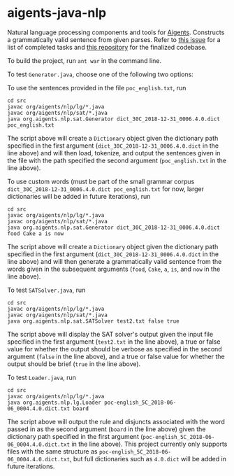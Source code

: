 # aigents-java-nlp
Natural language processing components and tools for [Aigents](https://aigents.com/). Constructs a grammatically valid sentence from given parses. Refer to [this issue](https://github.com/aigents/aigents-java/issues/22) for a list of completed tasks and [this repository](https://github.com/aigents/aigents-java-nlp) for the finalized codebase.

To build the project, run `ant war` in the command line.

To test `Generator.java`, choose one of the following two options:

To use the sentences provided in the file `poc_english.txt`, run

    cd src
    javac org/aigents/nlp/lg/*.java
    javac org/aigents/nlp/sat/*.java
    java org.aigents.nlp.sat.Generator dict_30C_2018-12-31_0006.4.0.dict poc_english.txt
    
The script above will create a `Dictionary` object given the dictionary path specified in the first argument (`dict_30C_2018-12-31_0006.4.0.dict` in the line above) and will then load, tokenize, and output the sentences given in the file with the path specified the second argument (`poc_english.txt` in the line above).

To use custom words (must be part of the small grammar corpus `dict_30C_2018-12-31_0006.4.0.dict poc_english.txt` for now, larger dictionaries will be added in future iterations), run

    cd src
    javac org/aigents/nlp/lg/*.java
    javac org/aigents/nlp/sat/*.java
    java org.aigents.nlp.sat.Generator dict_30C_2018-12-31_0006.4.0.dict food Cake a is now
    
The script above will create a `Dictionary` object given the dictionary path specified in the first argument (`dict_30C_2018-12-31_0006.4.0.dict` in the line above) and will then generate a grammatically valid sentence from the words given in the subsequent arguments (`food`, `Cake`, `a`, `is`, and `now` in the line above).

To test `SATSolver.java`, run 

    cd src
    javac org/aigents/nlp/lg/*.java
    javac org/aigents/nlp/sat/*.java
    java org.aigents.nlp.sat.SATSolver test2.txt false true
    
The script above will display the SAT solver's output given the input file specified in the first argument (`test2.txt` in the line above), a true or false value for whether the output should be verbose as specified in the second argument (`false` in the line above), and a true or false value for whether the output should be brief (`true` in the line above).

To test `Loader.java`, run 

    cd src
    javac org/aigents/nlp/lg/*.java
    java org.aigents.nlp.lg.Loader poc-english_5C_2018-06-06_0004.4.0.dict.txt board
    
The script above will output the rule and disjuncts associated with the word passed in as the second argument (`board` in the line above) given the dictionary path specified in the first argument (`poc-english_5C_2018-06-06_0004.4.0.dict.txt` in the line above). This project currently only supports files with the same structure as `poc-english_5C_2018-06-06_0004.4.0.dict.txt`, but full dictionaries such as `4.0.dict` will be added in future iterations.
